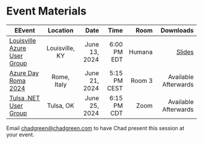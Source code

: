# Event Materials

| EEvent                                                       |    Location    |          Date |         Time |   Room |                                                    Downloads |
|-------|:--------:|-----:|-----:|-----:|----------:|
| [Louisville Azure User Group](https://www.meetup.com/louisville-azure-meetup/events/300314705/) | Louisville, KY | June 13, 2024 |  6:00 PM EDT | Humana | [Slides](EventMaterials\UnleasningExtremeScalabilityWithAzureFunctions-LouisvilleAzure.pdf) |
| [Azure Day Roma 2024](https://azureday.it/)                  |  Rome, Italy   | June 21, 2024 | 5:15 PM CEST | Room 3 | Available Afterwards |
| [Tulsa .NET User Group](https://www.meetup.com/dotnet-virtual-user-group/events/301528575/) |   Tulsa, OK    | June 25, 2024 |  6:15 PM CDT |   Zoom | Available Afterwards |

Email [chadgreen@chadgreen.com](mailto:chadgreen@chadgreen.com?subject=Presentation%20Request:%20Presentation%20Title) to have Chad present this session at your event.
